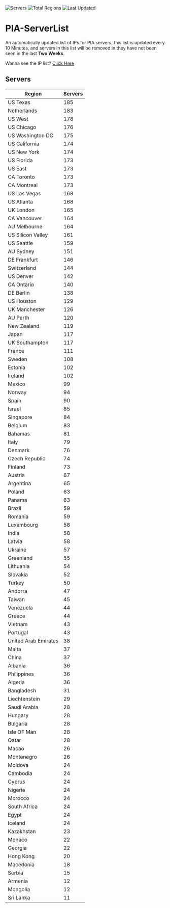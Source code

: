 ![Servers](https://img.shields.io/badge/Servers-7,919-darkgreen)
![Total Regions](https://img.shields.io/badge/Total_Regions-97-darkgreen)
![Last Updated](https://img.shields.io/badge/Last_Updated-December_13_2024_13:01_EST-darkgreen)

# PIA-ServerList
An automatically updated list of IPs for PIA servers, this list is updated every 10 Minutes, and servers in this list will be removed in they have not been seen in the last **Two Weeks**.

Wanna see the IP list? [Click Here](./servers.json)

## Servers
| Region               | Servers |
|----------------------|---------|
| US Texas | 185 |
| Netherlands | 183 |
| US West | 178 |
| US Chicago | 176 |
| US Washington DC | 175 |
| US California | 174 |
| US New York | 174 |
| US Florida | 173 |
| US East | 173 |
| CA Toronto | 173 |
| CA Montreal | 173 |
| US Las Vegas | 168 |
| US Atlanta | 168 |
| UK London | 165 |
| CA Vancouver | 164 |
| AU Melbourne | 164 |
| US Silicon Valley | 161 |
| US Seattle | 159 |
| AU Sydney | 151 |
| DE Frankfurt | 146 |
| Switzerland | 144 |
| US Denver | 142 |
| CA Ontario | 140 |
| DE Berlin | 138 |
| US Houston | 129 |
| UK Manchester | 126 |
| AU Perth | 120 |
| New Zealand | 119 |
| Japan | 117 |
| UK Southampton | 117 |
| France | 111 |
| Sweden | 108 |
| Estonia | 102 |
| Ireland | 102 |
| Mexico | 99 |
| Norway | 94 |
| Spain | 90 |
| Israel | 85 |
| Singapore | 84 |
| Belgium | 83 |
| Bahamas | 81 |
| Italy | 79 |
| Denmark | 76 |
| Czech Republic | 74 |
| Finland | 73 |
| Austria | 67 |
| Argentina | 65 |
| Poland | 63 |
| Panama | 63 |
| Brazil | 59 |
| Romania | 59 |
| Luxembourg | 58 |
| India | 58 |
| Latvia | 58 |
| Ukraine | 57 |
| Greenland | 55 |
| Lithuania | 54 |
| Slovakia | 52 |
| Turkey | 50 |
| Andorra | 47 |
| Taiwan | 45 |
| Venezuela | 44 |
| Greece | 44 |
| Vietnam | 43 |
| Portugal | 43 |
| United Arab Emirates | 38 |
| Malta | 37 |
| China | 37 |
| Albania | 36 |
| Philippines | 36 |
| Algeria | 36 |
| Bangladesh | 31 |
| Liechtenstein | 29 |
| Saudi Arabia | 28 |
| Hungary | 28 |
| Bulgaria | 28 |
| Isle OF Man | 28 |
| Qatar | 28 |
| Macao | 26 |
| Montenegro | 26 |
| Moldova | 24 |
| Cambodia | 24 |
| Cyprus | 24 |
| Nigeria | 24 |
| Morocco | 24 |
| South Africa | 24 |
| Egypt | 24 |
| Iceland | 24 |
| Kazakhstan | 23 |
| Monaco | 22 |
| Georgia | 22 |
| Hong Kong | 20 |
| Macedonia | 18 |
| Serbia | 15 |
| Armenia | 12 |
| Mongolia | 12 |
| Sri Lanka | 11 |